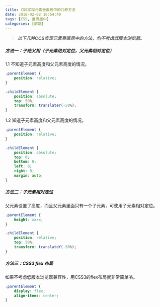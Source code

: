```yaml
---
title: CSS实现元素垂直居中的几种方法
date: 2018-02-02 16:54:40
tags: [CSS, 垂直居中]
categories: [前端]
---
```

> __*以下几种CCS实现元素垂直居中的方法，均不考虑低版本浏览器。*__

##### 方法一：子绝父相（子元素绝对定位，父元素相对定位）
1.1 不知道子元素高度和父元素高度的情况。
```css
.parentElement {
    position: relative;
}

.childElement {
    position: absolute;
    top: 50%;
    transform: translateY(-50%);
}
```
1.2 知道子元素高度和父元素高度的情况。
```css
.parentElement {
    position: relative;
}

.childElement {
    position: absolute;
    top: 0;
    bottom: 0;
    left: 0;
    right: 0;
    margin: auto;
}
```


##### 方法二：子元素相对定位
父元素设置了高度，而且父元素里面只有一个子元素，可使用子元素相对定位。
```css
.parentElement {
    height: xxxx;
}

.childElement {
    position: relative;
    top: 50%;
    transform: translateY(-50%);
}
```

##### 方法三：CSS3 flex 布局
如果不考虑低版本浏览器兼容性，用CSS3的flex布局就非常简单咯。
```css
.parentElement {
    display: flex;
    align-items: center;
}
```